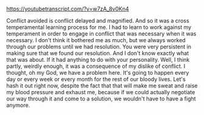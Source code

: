 https://youtubetranscript.com/?v=w7zA_8v0Kn4

 Conflict avoided is conflict delayed and magnified. And so it was a cross temperamental learning process for me. I had to learn to work against my temperament in order to engage in conflict that was necessary when it was necessary. I don't think it bothered me as much, but we always worked through our problems until we had resolution. You were very persistent in making sure that we found our resolution. And I don't know exactly what that was about. If it had anything to do with your personality. Well, I think partly, weirdly enough, it was a consequence of my dislike of conflict. I thought, oh my God, we have a problem here. It's going to happen every day or every week or every month for the rest of our bloody lives. Let's hash it out right now, despite the fact that that will make me sweat and raise my blood pressure and exhaust me, because if we could actually negotiate our way through it and come to a solution, we wouldn't have to have a fight anymore.